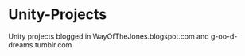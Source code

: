 Unity-Projects
==============

Unity projects blogged in WayOfTheJones.blogspot.com and g-oo-d-dreams.tumblr.com
